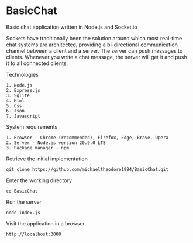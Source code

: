 # BasicChat
Basic chat application written in Node.js and Socket.io

Sockets have traditionally been the solution around which most real-time chat systems are architected, providing a bi-directional communication channel between a client and a server. The server can push messages to clients. Whenever you write a chat message, the server will get it and push it to all connected clients.

Technologies

```
1. Node.js
2. Express.js
3. Sqlite
4. Html
5. Css
6. Json
7. Javascript
```

System requirements

```
1. Browser - Chrome (recommended), Firefox, Edge, Brave, Opera
2. Server - Node.js version 20.9.0 LTS
3. Package manager - npm
```

Retrieve the initial implementation

```
git clone https://github.com/michaeltheodore1984/BasicChat.git
```
Enter the working directory

```
cd BasicChat
```
Run the server

```
node index.js
```
Visit the application in a browser

```
http://localhost:3000
```
